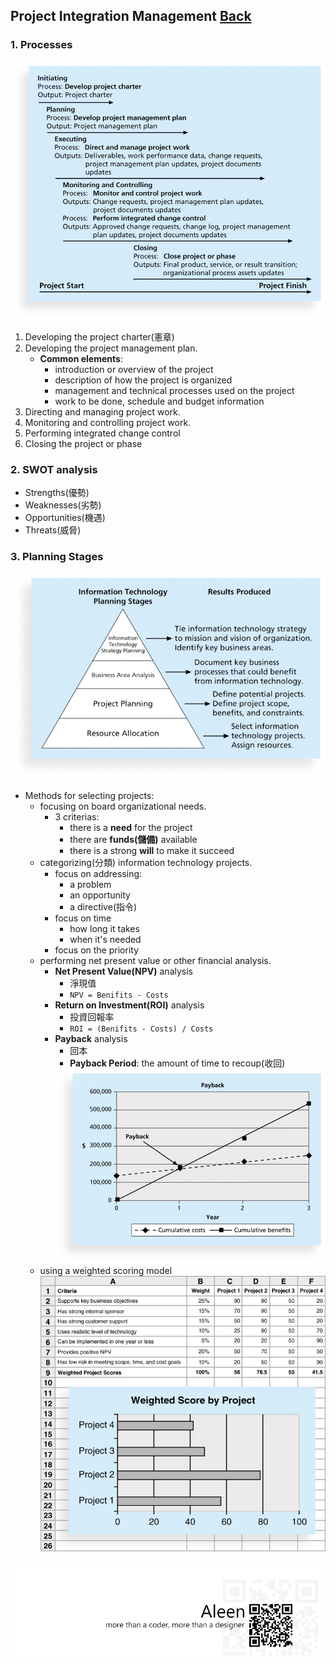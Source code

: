 ## Project Integration Management	[Back](./../projectManagement.md)

### 1. Processes

<img src="./processes.png">

1. Developing the project charter(憲章)
2. Developing the project management plan.
    - **Common elements**:
        - introduction or overview of the project
        - description of how the project is organized
        - management and technical processes used on the project
        - work to be done, schedule and budget information
3. Directing and managing project work.
4. Monitoring and controlling project work.
5. Performing integrated change control
6. Closing the project or phase

### 2. SWOT analysis

- Strengths(優勢)
- Weaknesses(劣勢)
- Opportunities(機遇)
- Threats(威脅)

### 3. Planning Stages

<img src="./planning_stages.png">

- Methods for selecting projects:
    - focusing on board organizational needs.
        - 3 criterias:
            - there is a **need** for the project
            - there are **funds(儲備)** available
            - there is a strong **will** to make it succeed
    - categorizing(分類) information technology projects.
        - focus on addressing:
            - a problem
            - an opportunity
            - a directive(指令)
        - focus on time
            - how long it takes
            - when it's needed
        - focus on the priority
    - performing net present value or other financial analysis.
        - **Net Present Value(NPV)** analysis
            - 淨現值
            - `NPV = Benifits - Costs`
        - **Return on Investment(ROI)** analysis
            - 投資回報率
            - `ROI = (Benifits - Costs) / Costs`
        - **Payback** analysis
            - 回本
            - **Payback Period**: the amount of time to recoup(收回)
            <img src="./payback_period.png">
    - using a weighted scoring model <img src="./weighted_scoring_model.png">

<a href="http://aleen42.github.io/" target="_blank" ><img src="./../../pic/tail.gif"></a>

